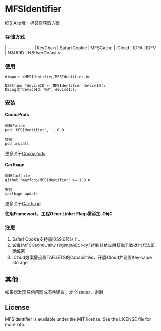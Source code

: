 # MFSIdentifier
iOS App唯一标识符获取方案

### 存储方式

 | 
------------- | 
KeyChain |
Safari Cookie  |
MFSCache  | 
iCloud  | 
IDFA  | 
IDFV  | 
NSUUID  | 
NSUserDefaults  | 

### 使用  

```
#import <MFSIdentifier/MFSIdentifier.h>

NSString *deviceID = [MFSIdentifier deviceID];
NSLog(@"deviceId: %@", deviceID);
```

### 安装  

#### CocoaPods

```
编辑Pofile
pod 'MFSIdentifier', '1.0.0'
```

```
安装
pod install
```

更多关于[CocoaPods](https://cocoapods.org/)

#### Carthage
```
编辑Cartfile
github "maxfong/MFSIdentifier" >= 1.0.0
```

```
安装
carthage update
```

更多关于[Carthage](https://github.com/Carthage/Carthage)

**使用Framework，工程Other Linker Flags需添加-ObjC**

### 注意
1. Safari Cookie支持需iOS9.0及以上。
2. 设置[MFSCacheUtility registerAESKey:]达到其他应用获取了数据也无法正确解密  
3. iCloud方案需设置TARGETS的Capabilities，开启iCloud并设置Key-value storage
 
 
## 其他
如果您发现任何问题或有啥建议，发个issues，谢谢

## License
MFSIdentifier is available under the MIT license. See the LICENSE file for more info.
